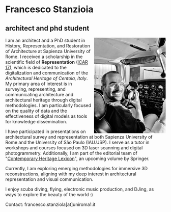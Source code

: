 # Francesco Stanzioia

## architect and phd student

<img align="right" width="auto" height="300" src="profile pic 2.jpg">

I am an architect and a PhD student in History, Representation, and Restoration of Architecture at Sapienza University of Rome. I received a scholarship in the scientific field of **Representation** ([ICAR 17](https://www.unioneitalianadisegno.it/wp/declaratoria/)), which is dedicated to the digitalization and communication of the *Architectural Heritage of Centola, Italy*. My primary area of interest is in surveying, representing, and communicating architecture and architectural heritage through digital methodologies. I am particularly focused on the quality of data and the effectiveness of digital models as tools for knowledge dissemination.

I have participated in presentations on architectural survey and representation at both Sapienza University of Rome and the University of São Paulo (IAU.USP). I serve as a tutor in workshops and courses focused on 3D laser scanning and digital photogrammetry. Additionally, I am part of the editorial team of "[Contemporary Heritage Lexicon](https://contemporaryheritage.wixsite.com/lexicon)", an upcoming volume by Springer.

Currently, I am exploring emerging methodologies for immersive 3D reconstructions, aligning with my deep interest in architectural representation and visual communication.

I enjoy scuba diving, flying, electronic music production, and DJing, as ways to explore the beauty of the world :)

Contact: francesco.stanziola[at]uniroma1.it



